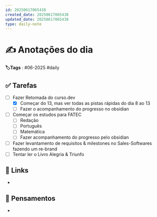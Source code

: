 ```yaml
---
id: 20250617065438
created_date: 20250617065438
updated_date: 20250617065438
type: daily-note
---
```

# ✍️ Anotações do dia
**🏷️Tags** : #06-2025 #daily
## ✅ Tarefas
- [ ] Fazer Retomada do curso.dev
	- [x] Começar do 13, mas ver todas as pistas rápidas do dia 8 ao 13
	- [ ] Fazer o acompanhamento do progresso no obsidian
- [ ] Começar os estudos para FATEC
	- [ ] Redação
	- [ ] Português
	- [ ] Matemática
	- [ ] Fazer acompanhamento do progresso pelo obsidian
- [ ] Fazer levantamento de requisitos & milestones no Sales-Softwares fazendo um re-brand
- [ ] Tentar ler o Livro Alegria & Triunfo

## 🔗 Links
- 
## 🧠 Pensamentos
- 